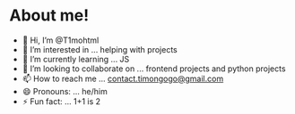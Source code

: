 # **About me!**
- 👋 Hi, I’m @T1mohtml
- 👀 I’m interested in ... helping with projects
- 🌱 I’m currently learning ... JS
- 💞️ I’m looking to collaborate on ... frontend projects and python projects
- 📫 How to reach me ... contact.timongogo@gmail.com
- 😄 Pronouns: ... he/him
- ⚡ Fun fact: ... 1+1 is 2

<!---
T1mohtml/T1mohtml is a ✨ special ✨ repository because its `README.md` (this file) appears on your GitHub profile.
You can click the Preview link to take a look at your changes.
--->
